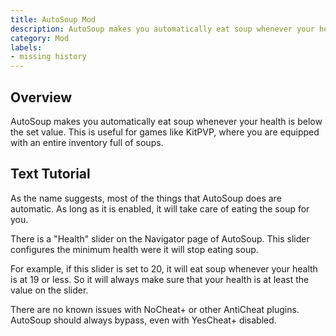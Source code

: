 ```yaml
---
title: AutoSoup Mod
description: AutoSoup makes you automatically eat soup whenever your health is below the set value. This is useful for games like KitPVP.
category: Mod
labels:
- missing history
---
```

## Overview
AutoSoup makes you automatically eat soup whenever your health is below the set value. This is useful for games like KitPVP, where you are equipped with an entire inventory full of soups.

<!--
## Video Tutorial
{% include video.html id = "" %}
-->

## Text Tutorial
As the name suggests, most of the things that AutoSoup does are automatic. As long as it is enabled, it will take care of eating the soup for you.

There is a "Health" slider on the Navigator page of AutoSoup. This slider configures the minimum health were it will stop eating soup.

For example, if this slider is set to 20, it will eat soup whenever your health is at 19 or less. So it will always make sure that your health is at least the value on the slider.

There are no known issues with NoCheat+ or other AntiCheat plugins. AutoSoup should always bypass, even with YesCheat+ disabled.
